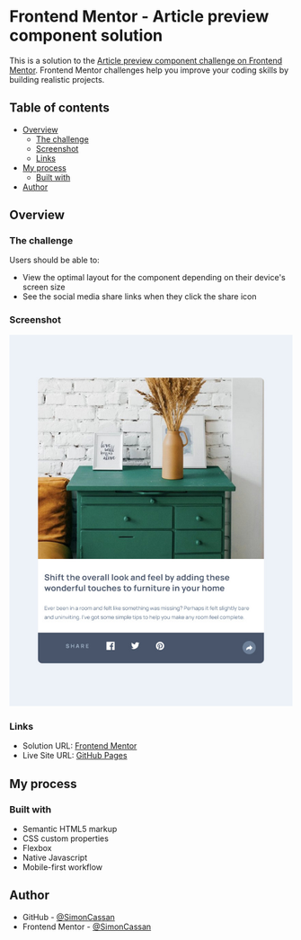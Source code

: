 # Frontend Mentor - Article preview component solution

This is a solution to the [Article preview component challenge on Frontend Mentor](https://www.frontendmentor.io/challenges/article-preview-component-dYBN_pYFT). Frontend Mentor challenges help you improve your coding skills by building realistic projects. 

## Table of contents

- [Overview](#overview)
  - [The challenge](#the-challenge)
  - [Screenshot](#screenshot)
  - [Links](#links)
- [My process](#my-process)
  - [Built with](#built-with)
- [Author](#author)

## Overview

### The challenge

Users should be able to:

- View the optimal layout for the component depending on their device's screen size
- See the social media share links when they click the share icon

### Screenshot

![](./assets/img/screenshot.jpg)

### Links

- Solution URL: [Frontend Mentor](https://www.frontendmentor.io/solutions/article-preview-component-GKSCPz2nHc)
- Live Site URL: [GitHub Pages](https://simoncassan.github.io/Front-end-Mentor_challenges/Article-preview-component/)

## My process

### Built with

- Semantic HTML5 markup
- CSS custom properties
- Flexbox
- Native Javascript
- Mobile-first workflow

## Author

- GitHub - [@SimonCassan](https://github.com/SimonCassan)
- Frontend Mentor - [@SimonCassan](https://www.frontendmentor.io/profile/SimonCassan)